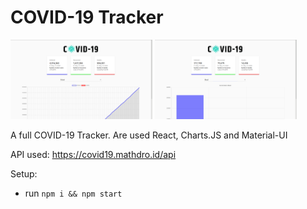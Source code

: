 # COVID-19 Tracker

<p>
  <img src="screenshot/p1.png" alt="screenshot1" width="45%"/>
  <img src="screenshot/p2.png" alt="screenshot2" width="45%"/>
<p/>

A full COVID-19 Tracker. Are used React, Charts.JS and Material-UI

API used: https://covid19.mathdro.id/api

Setup:
- run ```npm i && npm start```
